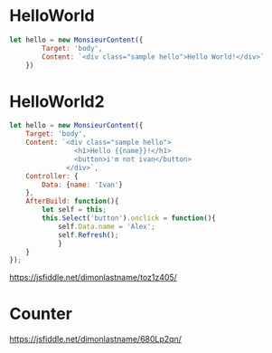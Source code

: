 # HelloWorld

```javascript
let hello = new MonsieurContent({
        Target: 'body',
        Content: `<div class="sample hello">Hello World!</div>`
    })
```
# HelloWorld2
```javascript
let hello = new MonsieurContent({
    Target: 'body',
    Content: `<div class="sample hello">
                <h1>Hello {{name}}!</h1>
                <button>i'm not ivan</button>
              </div>`,
    Controller: {
        Data: {name: 'Ivan'}
    },
    AfterBuild: function(){
        let self = this;
        this.Select('button').onclick = function(){
            self.Data.name = 'Alex';
            self.Refresh();
            }
    }   
});
```
https://jsfiddle.net/dimonlastname/toz1z405/
# Counter
https://jsfiddle.net/dimonlastname/680Lp2qn/
